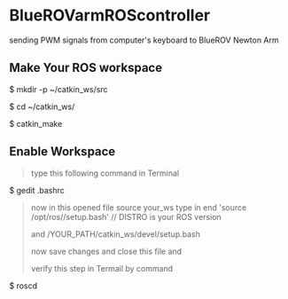 # BlueROVarmROScontroller
sending PWM signals from computer's keyboard to BlueROV Newton Arm 

## Make Your ROS workspace 
$ mkdir -p ~/catkin_ws/src

$ cd ~/catkin_ws/

$ catkin_make

## Enable Workspace 

> type this following command in Terminal 

$ gedit .bashrc

>now in this opened file source your_ws 
>type in end 'source /opt/ros/<DISTRO>/setup.bash'      // DISTRO is your ROS version 
>
>and /YOUR_PATH/catkin_ws/devel/setup.bash 
>
>now save changes and close this file and  
>
>verify this step in Termail by command 
  
  
$ roscd 
  

  

